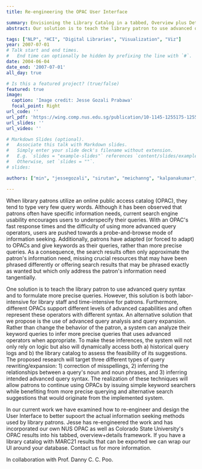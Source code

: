 ```yaml
---
title: Re-engineering the OPAC User Interface

summary: Envisioning the Library Catalog in a tabbed, Overview plus Details framework.
abstract: Our solution is to teach the library patron to use advanced query syntax and to formulate more precise queries. However, this solution is both labor-intensive for library staff and time-intensive for patrons.  We have examined how to re-engineer and design the User Interface to better supoort the actual information seeking methods used by library patrons.  

tags: ["NLP", "HCI", "Digital Libraries", "Visualization", "Viz"]
year: 2007-07-01
# Talk start and end times.
#   End time can optionally be hidden by prefixing the line with `#`.
date: 2004-06-04
date_end: '2007-07-01'
all_day: true

# Is this a featured project? (true/false)
featured: true
image:
  caption: 'Image credit: Jesse Gozali Prabawa'
  focal_point: Right
url_code: ''
url_pdf: 'https://wing.comp.nus.edu.sg/publication/10-1145-1255175-1255239/'
url_slides: ''
url_video: ''

# Markdown Slides (optional).
#   Associate this talk with Markdown slides.
#   Simply enter your slide deck's filename without extension.
#   E.g. `slides = "example-slides"` references `content/slides/example-slides.md`.
#   Otherwise, set `slides = ""`.
# slides:

authors: ["min", "jessegozali", "sirutan", "meichanng", "kalpanakumar", "longqiu"]

---
```

When library patrons utilize an online public access catalog (OPAC), they tend to type very few query words. Although it has been observed that patrons often have specific information needs, current search engine usability encourages users to underspecify their queries. With an OPAC's fast response times and the difficulty of using more advanced query operators, users are pushed towards a probe-and-browse mode of information seeking. Additionally, patrons have adapted (or forced to adapt) to OPACs and give keywords as their queries, rather than more precise queries. As a consequence, the search results often only approximate the patron's information need, missing crucial resources that may have been phrased differently or offering search results that may be phrased exactly as wanted but which only address the patron's information need tangentially.

One solution is to teach the library patron to use advanced query syntax and to formulate more precise queries. However, this solution is both labor-intensive for library staff and time-intensive for patrons. Furthermore, different OPACs support different levels of advanced capabilities and often represent these operators with different syntax. An alternative solution that we propose is the use of advanced query analysis and query expansion. Rather than change the behavior of the patron, a system can analyze their keyword queries to infer more precise queries that uses advanced operators when appropriate. To make these inferences, the system will not only rely on logic but also will dynamically access both a) historical query logs and b) the library catalog to assess the feasibility of its suggestions.
The proposed research will target three different types of query rewriting/expansion: 1) correction of misspellings, 2) inferring the relationships between a query's noun and noun phrases, and 3) inferring intended advanced query syntax. The realization of these techniques will allow patrons to continue using OPACs by issuing simple keyword searchers while benefiting from more precise querying and alternative search suggestions that would originate from the implemented system.

 In our current work we have examined how to re-engineer and design the User Interface to better supoort the actual information seeking methods used by library patrons.  Jesse has re-engineered the work and has incorporated our own NUS OPAC as well as Colorado State University's OPAC results into his tabbed, overview+details framework.  If you have a library catalog with MARC21 results that can be exported we can wrap our UI around your database.  Contact us for more information.

 In collaboration with Prof. Danny C. C. Poo.
